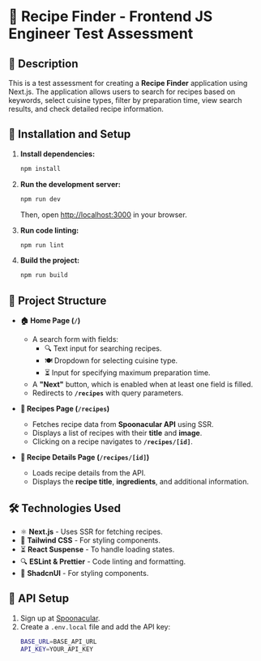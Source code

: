 # 🌟 Recipe Finder - Frontend JS Engineer Test Assessment

## 📌 Description
This is a test assessment for creating a **Recipe Finder** application using Next.js. The application allows users to search for recipes based on keywords, select cuisine types, filter by preparation time, view search results, and check detailed recipe information.

## 🚀 Installation and Setup

1. **Install dependencies:**  
   ```bash
   npm install
   ```

2. **Run the development server:**  
   ```bash
   npm run dev
   ```  
   Then, open [http://localhost:3000](http://localhost:3000) in your browser.

3. **Run code linting:**  
   ```bash
   npm run lint
   ```  

4. **Build the project:**  
   ```bash
   npm run build
   ```  

## 📂 Project Structure

- **🏠 Home Page (`/`)**  
  - A search form with fields:
    - 🔍 Text input for searching recipes.
    - 🍽 Dropdown for selecting cuisine type.
    - ⏳ Input for specifying maximum preparation time.
  - A **"Next"** button, which is enabled when at least one field is filled.
  - Redirects to **`/recipes`** with query parameters.

- **📜 Recipes Page (`/recipes`)**  
  - Fetches recipe data from **Spoonacular API** using SSR.
  - Displays a list of recipes with their **title** and **image**.
  - Clicking on a recipe navigates to **`/recipes/[id]`**.

- **📖 Recipe Details Page (`/recipes/[id]`)**  
  - Loads recipe details from the API.
  - Displays the **recipe title**, **ingredients**, and additional information.

## 🛠 Technologies Used

- ⚛️ **Next.js** - Uses SSR for fetching recipes.
- 🎨 **Tailwind CSS** - For styling components.
- ⏳ **React Suspense** - To handle loading states.
- 🔍 **ESLint & Prettier** - Code linting and formatting.
- 🎨 **ShadcnUI** - For styling components.

## 🔑 API Setup

1. Sign up at [Spoonacular](https://spoonacular.com/food-api/docs#Authentication).
2. Create a `.env.local` file and add the API key:
   ```bash
   BASE_URL=BASE_API_URL
   API_KEY=YOUR_API_KEY
   ```  

